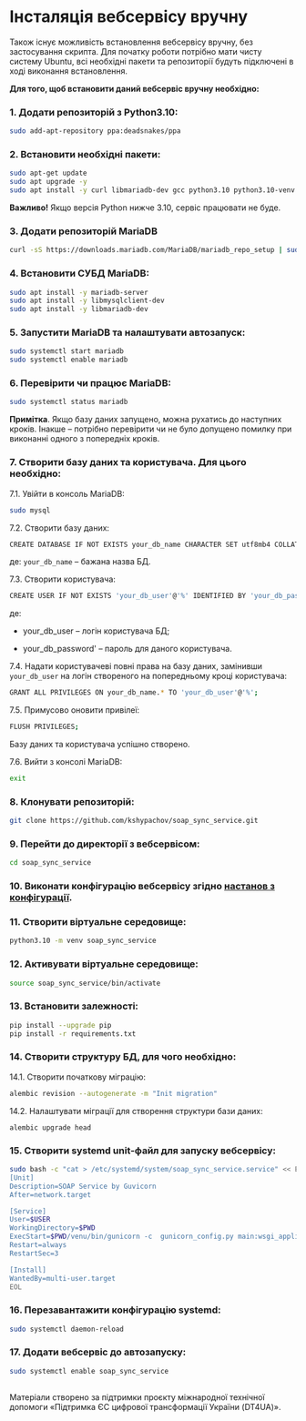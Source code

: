 # Інсталяція вебсервісу вручну

Також існує можливість встановлення вебсервісу вручну, без застосування скрипта.
Для початку роботи потрібно мати чисту систему Ubuntu, всі необхідні пакети та репозиторії будуть підключені в ході виконання встановлення.

**Для того, щоб встановити даний вебсервіс вручну необхідно:**
### 1. Додати репозиторій з Python3.10:
```bash
sudo add-apt-repository ppa:deadsnakes/ppa
```

### 2. Встановити необхідні пакети:
```bash
sudo apt-get update
sudo apt upgrade -y
sudo apt install -y curl libmariadb-dev gcc python3.10 python3.10-venv python3.10-dev git pkg-config
```
**Важливо!** Якщо версія Python нижче 3.10, сервіс працювати не буде.

### 3. Додати репозиторій MariaDB
```bash
curl -sS https://downloads.mariadb.com/MariaDB/mariadb_repo_setup | sudo bash
```

### 4. Встановити СУБД MariaDB:
```bash
sudo apt install -y mariadb-server
sudo apt install -y libmysqlclient-dev
sudo apt install -y libmariadb-dev
```
### 5. Запустити MariaDB та налаштувати автозапуск:
```bash
sudo systemctl start mariadb
sudo systemctl enable mariadb
```

### 6. Перевірити чи працює MariaDB:
```bash
sudo systemctl status mariadb
```

**Примітка**. Якщо базу даних запущено, можна рухатись до наступних кроків. Інакше – потрібно перевірити чи не було допущено помилку при виконанні одного з попередніх кроків.

### 7. Створити базу даних та користувача. Для цього необхідно:

7.1. Увійти в консоль MariaDB:
```bash
sudo mysql
```

7.2. Створити базу даних:
```bash
CREATE DATABASE IF NOT EXISTS your_db_name CHARACTER SET utf8mb4 COLLATE utf8mb4_unicode_ci;
```
де: `your_db_name` – бажана назва БД.

7.3. Створити користувача:
```bash
CREATE USER IF NOT EXISTS 'your_db_user'@'%' IDENTIFIED BY 'your_db_password';
```
де:

- your_db_user – логін користувача БД;

- your_db_password' – пароль для даного користувача.

7.4. Надати користувачеві повні права на базу даних, замінивши `your_db_user` на логін створеного на попередньому кроці користувача:
```bash
GRANT ALL PRIVILEGES ON your_db_name.* TO 'your_db_user'@'%';
```
7.5. Примусово оновити привілеї:
```bash
FLUSH PRIVILEGES;
```
Базу даних та користувача успішно створено.

7.6. Вийти з консолі MariaDB:
```bash
exit
```
### 8. Клонувати репозиторій:
```bash
git clone https://github.com/kshypachov/soap_sync_service.git
```

### 9. Перейти до директорії з вебсервісом:
```bash
cd soap_sync_service
```
### 10. Виконати конфігурацію вебсервісу згідно [настанов з конфігурації](./configuration.md).

### 11. Створити віртуальне середовище:
```bash
python3.10 -m venv soap_sync_service
```
### 12. Активувати віртуальне середовище:
```bash
source soap_sync_service/bin/activate
```
### 13. Встановити залежності:
```bash
pip install --upgrade pip
pip install -r requirements.txt
```
### 14. Створити структуру БД, для чого необхідно:

14.1. Створити початкову міграцію:
```bash
alembic revision --autogenerate -m "Init migration"
```

14.2. Налаштувати міграції для створення структури бази даних:
```head
alembic upgrade head
```

### 15. Створити systemd unit-файл для запуску вебсервісу:
```bash
sudo bash -c "cat > /etc/systemd/system/soap_sync_service.service" << EOL
[Unit]
Description=SOAP Service by Guvicorn
After=network.target

[Service]
User=$USER
WorkingDirectory=$PWD
ExecStart=$PWD/venu/bin/gunicorn -c  gunicorn_config.py main:wsgi_application
Restart=always
RestartSec=3

[Install]
WantedBy=multi-user.target
EOL
```
### 16. Перезавантажити конфігурацію systemd:
```bash
sudo systemctl daemon-reload
```
### 17. Додати вебсервіс до автозапуску:
```bash
sudo systemctl enable soap_sync_service
```

##
Матеріали створено за підтримки проєкту міжнародної технічної допомоги «Підтримка ЄС цифрової трансформації України (DT4UA)».
